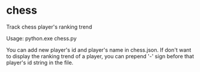 # chess
Track chess player's ranking trend

Usage: python.exe chess.py

You can add new player's id and player's name in chess.json. If don't want to display the ranking trend of a player, you can prepend '-' sign before that player's id string in the file.

